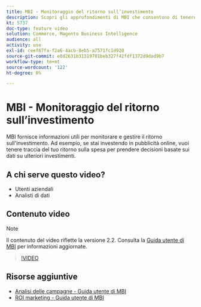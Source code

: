 ```yaml
---
title: MBI - Monitoraggio del ritorno sull’investimento
description: Scopri gli approfondimenti di MBI che consentono di tenere traccia del ritorno sull’investimento.
kt: 5737
doc-type: feature video
solution: Commerce, Magento Business Intelligence
audience: all
activity: use
exl-id: ceef67fa-f2a6-4acb-8eb5-a7571fc1d920
source-git-commit: e8d2631b31319701beb327f42fdf1372d9dad9b7
workflow-type: tm+mt
source-wordcount: '122'
ht-degree: 0%

---
```


# MBI - Monitoraggio del ritorno sull’investimento

MBI fornisce informazioni utili per monitorare e gestire il ritorno sull&#39;investimento. Ad esempio, se stai investendo in pubblicità online, vuoi tenere traccia del tuo ritorno sulla spesa per prendere decisioni basate sui dati su ulteriori investimenti.

## A chi serve questo video?

- Utenti aziendali
- Analisti di dati

## Contenuto video

>[!NOTE]
>
>Il contenuto del video riflette la versione 2.2. Consulta la [Guida utente di MBI](https://experienceleague.adobe.com/docs/commerce-business-intelligence/mbi/guide-overview.html) per informazioni aggiornate.

>[!VIDEO](https://video.tv.adobe.com/v/35991?quality=12&learn=on)

## Risorse aggiuntive

- [Analisi delle campagne - Guida utente di MBI](https://experienceleague.adobe.com/docs/commerce-business-intelligence/mbi/analyze/campaigns/ess-coupon-code-analysis.html)
- [ROI marketing - Guida utente di MBI](https://experienceleague.adobe.com/docs/commerce-business-intelligence/mbi/analyze/campaigns/marketing-roi.html)
